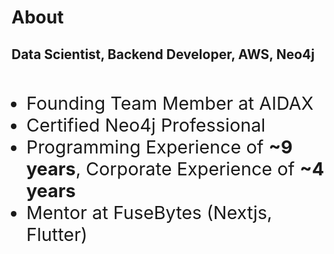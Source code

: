 

# About

## Data Scientist, Backend Developer, AWS, Neo4j 
<br/>

- Founding Team Member at AIDAX
- Certified Neo4j Professional
- Programming Experience of **~9 years**, Corporate Experience of **~4 years** 
- Mentor at FuseBytes (Nextjs, Flutter)

<br>


<style>

li {
    font-size: 1.8rem;
}

</style>